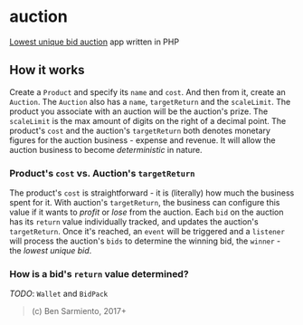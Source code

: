 # auction

[Lowest unique bid auction](https://en.wikipedia.org/wiki/Unique_bid_auction) app written in PHP

## How it works

Create a `Product` and specify its `name` and `cost`. And then from it, create an `Auction`. The `Auction` also has a `name`, `targetReturn` and the `scaleLimit`. The product you associate with an auction will be the auction's prize. The `scaleLimit` is the max amount of digits on the right of a decimal point. The product's `cost` and the auction's `targetReturn` both denotes monetary figures for the auction business - expense and revenue. It will allow the auction business to become *deterministic* in nature.

### Product's `cost` vs. Auction's `targetReturn`

The product's `cost` is straightforward - it is (literally) how much the business spent for it. With auction's `targetReturn`, the business can configure this value if it wants to *profit* or *lose* from the auction. Each `bid` on the auction has its `return` value individually tracked, and updates the auction's `targetReturn`. Once it's reached, an `event` will be triggered and a `listener` will process the auction's `bids` to determine the winning bid, the `winner` - the *lowest unique bid*.

### How is a bid's `return` value determined?

*TODO*: `Wallet` and `BidPack`

> (c) Ben Sarmiento, 2017+
